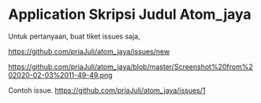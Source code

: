 # Application Skripsi Judul Atom_jaya

Untuk pertanyaan, buat tiket issues saja, 

https://github.com/priaJuli/atom_jaya/issues/new

https://github.com/priaJuli/atom_jaya/blob/master/Screenshot%20from%202020-02-03%2011-49-49.png

Contoh issue.
https://github.com/priaJuli/atom_jaya/issues/1
